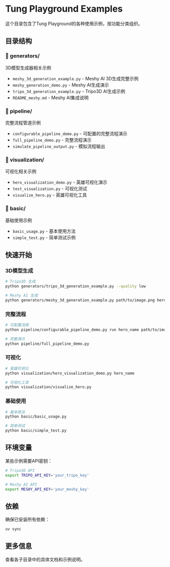 # Tung Playground Examples

这个目录包含了Tung Playground的各种使用示例，按功能分类组织。

## 目录结构

### 📁 generators/
3D模型生成器相关示例
- `meshy_3d_generation_example.py` - Meshy AI 3D生成完整示例
- `meshy_generation_demo.py` - Meshy AI生成演示
- `tripo_3d_generation_example.py` - Tripo3D AI生成示例
- `README_meshy.md` - Meshy AI集成说明

### 📁 pipeline/
完整流程管道示例
- `configurable_pipeline_demo.py` - 可配置的完整流程演示
- `full_pipeline_demo.py` - 完整流程演示
- `simulate_pipeline_output.py` - 模拟流程输出

### 📁 visualization/
可视化相关示例
- `hero_visualization_demo.py` - 英雄可视化演示
- `test_visualization.py` - 可视化测试
- `visualize_hero.py` - 英雄可视化工具

### 📁 basic/
基础使用示例
- `basic_usage.py` - 基本使用方法
- `simple_test.py` - 简单测试示例

## 快速开始

### 3D模型生成
```bash
# Tripo3D 生成
python generators/tripo_3d_generation_example.py --quality low

# Meshy AI 生成
python generators/meshy_3d_generation_example.py path/to/image.png hero_name
```

### 完整流程
```bash
# 可配置流程
python pipeline/configurable_pipeline_demo.py run hero_name path/to/image.png

# 完整演示
python pipeline/full_pipeline_demo.py
```

### 可视化
```bash
# 英雄可视化
python visualization/hero_visualization_demo.py hero_name

# 可视化工具
python visualization/visualize_hero.py
```

### 基础使用
```bash
# 基本用法
python basic/basic_usage.py

# 简单测试
python basic/simple_test.py
```

## 环境变量

某些示例需要API密钥：

```bash
# Tripo3D API
export TRIPO_API_KEY='your_tripo_key'

# Meshy AI API  
export MESHY_API_KEY='your_meshy_key'
```

## 依赖

确保已安装所有依赖：
```bash
uv sync
```

## 更多信息

查看各子目录中的具体文档和示例说明。